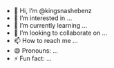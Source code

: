 - 👋 Hi, I’m @kingsnashebenz
- 👀 I’m interested in ...
- 🌱 I’m currently learning ...
- 💞️ I’m looking to collaborate on ...
- 📫 How to reach me ...
- 😄 Pronouns: ...
- ⚡ Fun fact: ...

<!---
kingsnashebenz/kingsnashebenz is a ✨ special ✨ repository because its `README.md` (this file) appears on your GitHub profile.
You can click the Preview link to take a look at your changes.
--->
